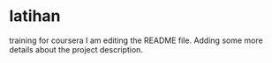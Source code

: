 # latihan
training for coursera
I am editing the README file. Adding some more details about the project description.

